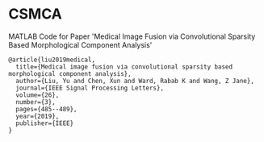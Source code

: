 # CSMCA
MATLAB Code for Paper 'Medical Image Fusion via Convolutional Sparsity Based Morphological Component Analysis'


```
@article{liu2019medical,
  title={Medical image fusion via convolutional sparsity based morphological component analysis},
  author={Liu, Yu and Chen, Xun and Ward, Rabab K and Wang, Z Jane},
  journal={IEEE Signal Processing Letters},
  volume={26},
  number={3},
  pages={485--489},
  year={2019},
  publisher={IEEE}
}
```
